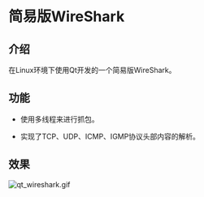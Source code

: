 # 简易版WireShark

## 介绍

在Linux环境下使用Qt开发的一个简易版WireShark。

## 功能

* 使用多线程来进行抓包。


* 实现了TCP、UDP、ICMP、IGMP协议头部内容的解析。

## 效果

![qt_wireshark.gif](https://github.com/liufushihai/Qt_WireShark/blob/master/qt_wireshark.gif)